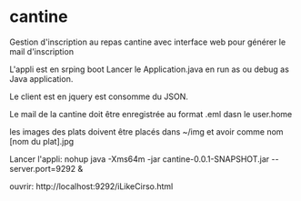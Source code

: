 cantine
=======
Gestion d'inscription au repas cantine avec interface web pour générer le mail d'inscription

L'appli est en srping boot
Lancer le Application.java en run as ou debug as Java application.

Le client est en jquery est consomme du JSON.

Le mail de la cantine doit être enregistrée au format .eml dasn le user.home

les images des plats doivent être placés dans ~/img et avoir comme nom [nom du plat].jpg

Lancer l'appli:  nohup java -Xms64m  -jar cantine-0.0.1-SNAPSHOT.jar --server.port=9292 &

ouvrir:
http://localhost:9292/iLikeCirso.html


